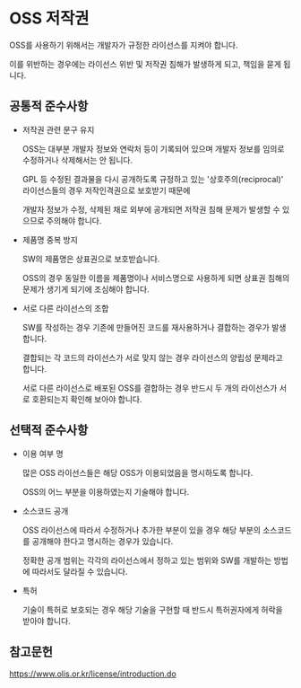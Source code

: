 # OSS 저작권


OSS를 사용하기 위해서는 개발자가 규정한 라이선스를 지켜야 합니다.

이를 위반하는 경우에는 라이선스 위반 및 저작권 침해가 발생하게 되고, 책임을 묻게 됩니다.

공통적 준수사항
---------------

* 저작권 관련 문구 유지

    OSS는 대부분 개발자 정보와 연락처 등이 기록되어 있으며 개발자 정보를 임의로 수정하거나 삭제해서는 안 됩니다.

    GPL 등 수정된 결과물을 다시 공개하도록 규정하고 있는 '상호주의(reciprocal)' 라이선스들의 경우 저작인격권으로 보호받기 때문에 

    개발자 정보가 수정, 삭제된 채로 외부에 공개되면 저작권 침해 문제가 발생할 수 있으므로 주의해야 합니다.

* 제품명 중복 방지

    SW의 제품명은 상표권으로 보호받습니다.

    OSS의 경우 동일한 이름을 제품명이나 서비스명으로 사용하게 되면 상표권 침해의 문제가 생기게 되기에 조심해야 합니다.


* 서로 다른 라이선스의 조합

   SW를 작성하는 경우 기존에 만들어진 코드를 재사용하거나 결합하는 경우가 발생합니다.
   
   결합되는 각 코드의 라이선스가 서로 맞지 않는 경우 라이선스의 양립성 문제라고 합니다. 
   
   서로 다른 라이선스로 배포된 OSS를 결합하는 경우 반드시 두 개의 라이선스가 서로 호환되는지 확인해 보아야 합니다.

선택적 준수사항
---------------
* 이용 여부 명

    많은 OSS 라이선스들은 해당 OSS가 이용되었음을 명시하도록 합니다.
    
    OSS의 어느 부분을 이용하였는지 기술해야 합니다.

* 소스코드 공개
    
    OSS 라이선스에 따라서 수정하거나 추가한 부분이 있을 경우 해당 부분의 소스코드를 공개해야 한다고 명시하는 경우가 있습니다.
    
    정확한 공개 범위는 각각의 라이선스에서 정하고 있는 범위와 SW를 개발하는 방법에 따라서도 달라질 수 있습니다.
    
* 특허

    기술이 특허로 보호되는 경우 해당 기술을 구현할 때 반드시 특허권자에게 허락을 받아야 합니다.
    
 참고문헌
 --------
 https://www.olis.or.kr/license/introduction.do

